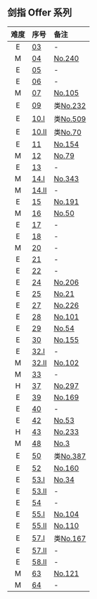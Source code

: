 ## 剑指 Offer 系列


| 难度 | 序号 | 备注 |
|:-:|:------|:-----|
| E | [03](https://leetcode-cn.com/problems/shu-zu-zhong-zhong-fu-de-shu-zi-lcof/) | - |
| M | [04](https://leetcode-cn.com/problems/er-wei-shu-zu-zhong-de-cha-zhao-lcof/) | [No.240](../256/240.md) |
| E | [05](https://leetcode-cn.com/problems/ti-huan-kong-ge-lcof/) | - |
| E | [06](https://leetcode-cn.com/problems/cong-wei-dao-tou-da-yin-lian-biao-lcof/) | - |
| M | [07](https://leetcode-cn.com/problems/zhong-jian-er-cha-shu-lcof/) | [No.105](../128/105.md) |
| E | [09](https://leetcode-cn.com/problems/yong-liang-ge-zhan-shi-xian-dui-lie-lcof/) | 类[No.232](../256/232.md) |
| E | [10.I](https://leetcode-cn.com/problems/fei-bo-na-qi-shu-lie-lcof/) | 类[No.509](../512/509.md) |
| E | [10.II](https://leetcode-cn.com/problems/qing-wa-tiao-tai-jie-wen-ti-lcof/) | 类[No.70](../128/70.md) |
| E | [11](https://leetcode-cn.com/problems/xuan-zhuan-shu-zu-de-zui-xiao-shu-zi-lcof/) | [No.154](../256/154.md) |
| M | [12](https://leetcode-cn.com/problems/ju-zhen-zhong-de-lu-jing-lcof/) | [No.79](../128/79.md) |
| E | [13](https://leetcode-cn.com/problems/ji-qi-ren-de-yun-dong-fan-wei-lcof/) | - |
| M | [14.I](https://leetcode-cn.com/problems/jian-sheng-zi-lcof/) | [No.343](../384/343.md) |
| M | [14.II](https://leetcode-cn.com/problems/jian-sheng-zi-ii-lcof/) | - |
| E | [15](https://leetcode-cn.com/problems/er-jin-zhi-zhong-1de-ge-shu-lcof/) | [No.191](../256/191.md) |
| M | [16](https://leetcode-cn.com/problems/shu-zhi-de-zheng-shu-ci-fang-lcof/) | [No.50](../128/50.md) |
| E | [17](https://leetcode-cn.com/problems/da-yin-cong-1dao-zui-da-de-nwei-shu-lcof/) | - |
| E | [18](https://leetcode-cn.com/problems/shan-chu-lian-biao-de-jie-dian-lcof/) | - |
| M | [20](https://leetcode-cn.com/problems/biao-shi-shu-zhi-de-zi-fu-chuan-lcof/solution/) | - |
| E | [21](https://leetcode-cn.com/problems/diao-zheng-shu-zu-shun-xu-shi-qi-shu-wei-yu-ou-shu-qian-mian-lcof/) | - |
| E | [22](https://leetcode-cn.com/problems/lian-biao-zhong-dao-shu-di-kge-jie-dian-lcof/) | - |
| E | [24](https://leetcode-cn.com/problems/fan-zhuan-lian-biao-lcof/) | [No.206](../256/206.md) |
| E | [25](https://leetcode-cn.com/problems/he-bing-liang-ge-pai-xu-de-lian-biao-lcof/) | [No.21](../128/21.md) |
| E | [27](https://leetcode-cn.com/problems/er-cha-shu-de-jing-xiang-lcof/) | [No.226](../256/226.md) |
| E | [28](https://leetcode-cn.com/problems/dui-cheng-de-er-cha-shu-lcof/) | [No.101](../128/101.md) |
| E | [29](https://leetcode-cn.com/problems/shun-shi-zhen-da-yin-ju-zhen-lcof/) | [No.54](../128/54.md) |
| E | [30](https://leetcode-cn.com/problems/bao-han-minhan-shu-de-zhan-lcof/) | [No.155](../256/155.md) |
| E | [32.I](https://leetcode-cn.com/problems/cong-shang-dao-xia-da-yin-er-cha-shu-lcof/) | - |
| M | [32.II](https://leetcode-cn.com/problems/cong-shang-dao-xia-da-yin-er-cha-shu-ii-lcof/) | [No.102](../128/102.md) |
| M | [33](https://leetcode-cn.com/problems/er-cha-sou-suo-shu-de-hou-xu-bian-li-xu-lie-lcof/) | - |
| H | [37](https://leetcode-cn.com/problems/xu-lie-hua-er-cha-shu-lcof/) | [No.297](../384/297.md) |
| E | [39](https://leetcode-cn.com/problems/shu-zu-zhong-chu-xian-ci-shu-chao-guo-yi-ban-de-shu-zi-lcof/) | [No.169](../256/169.md) |
| E | [40](https://leetcode-cn.com/problems/zui-xiao-de-kge-shu-lcof/) | - |
| E | [42](https://leetcode-cn.com/problems/lian-xu-zi-shu-zu-de-zui-da-he-lcof/) | [No.53](../128/53.md) |
| H | [43](https://leetcode-cn.com/problems/1nzheng-shu-zhong-1chu-xian-de-ci-shu-lcof/) | [No.233](../256/233.md) |
| M | [48](https://leetcode-cn.com/problems/zui-chang-bu-han-zhong-fu-zi-fu-de-zi-zi-fu-chuan-lcof/) | [No.3](../128/3.md) |
| E | [50](https://leetcode-cn.com/problems/di-yi-ge-zhi-chu-xian-yi-ci-de-zi-fu-lcof/) | 类[No.387](../512/387.md) |
| E | [52](https://leetcode-cn.com/problems/liang-ge-lian-biao-de-di-yi-ge-gong-gong-jie-dian-lcof/) | [No.160](../256/160.md) |
| E | [53.I](https://leetcode-cn.com/problems/zai-pai-xu-shu-zu-zhong-cha-zhao-shu-zi-lcof/) | [No.34](../128/34.md) |
| E | [53.II](https://leetcode-cn.com/problems/que-shi-de-shu-zi-lcof/) | - |
| E | [54](https://leetcode-cn.com/problems/er-cha-sou-suo-shu-de-di-kda-jie-dian-lcof/) | - |
| E | [55.I](https://leetcode-cn.com/problems/er-cha-shu-de-shen-du-lcof/) | [No.104](../128/104.md) |
| E | [55.II](https://leetcode-cn.com/problems/ping-heng-er-cha-shu-lcof/) | [No.110](../128/110.md) |
| E | [57.I](https://leetcode-cn.com/problems/he-wei-sde-liang-ge-shu-zi-lcof/) | 类[No.167](../256/167.md) |
| E | [57.II](https://leetcode-cn.com/problems/he-wei-sde-lian-xu-zheng-shu-xu-lie-lcof/) | - |
| E | [58.II](https://leetcode-cn.com/problems/zuo-xuan-zhuan-zi-fu-chuan-lcof/) | - |
| M | [63](https://leetcode-cn.com/problems/gu-piao-de-zui-da-li-run-lcof/) | [No.121](../128/121.md) |
| M | [64](https://leetcode-cn.com/problems/qiu-12n-lcof/) | - |